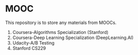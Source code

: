 # MOOC

This repository is to store any materials from MOOCs.

1. Coursera-Algorithms Specialization (Stanford)
2. Coursera-Deep Learning Specialization (DeepLearning.AI)
3. Udacity-A/B Testing
4. Stanford CS229
